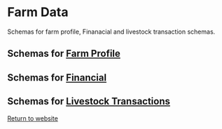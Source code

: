 # Farm Data

Schemas for farm profile, Finanacial and livestock transaction schemas.

## Schemas for [Farm Profile](Farm-Profile/README.MD)

## Schemas for [Financial](Financial/README.MD)

## Schemas for [Livestock Transactions](Livestock-Transaction/README.MD)

[Return to website](https://www.datalinker.org/schemas)

